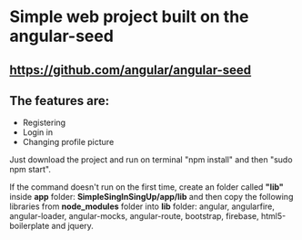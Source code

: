 # Simple web project built on the angular-seed 
## https://github.com/angular/angular-seed

## The features are:

* Registering
* Login in
* Changing profile picture

Just download the project and run on terminal "npm install" and then "sudo npm start". 

If the command doesn't run on the first time, create an folder called **"lib"** inside **app** folder: **SimpleSingInSingUp/app/lib** and then copy the following libraries from **node_modules** folder into **lib** folder: angular, angularfire, angular-loader, angular-mocks, angular-route, bootstrap, firebase, html5-boilerplate and jquery.



